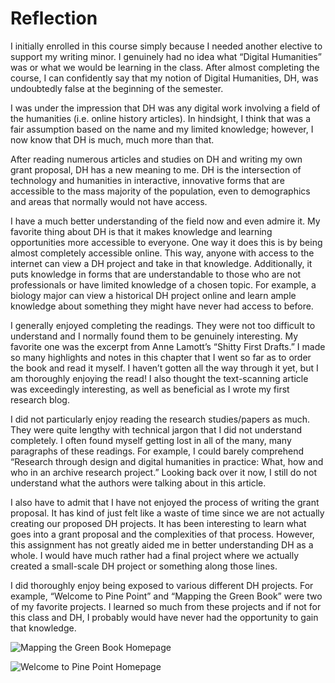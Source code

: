 # Reflection


I initially enrolled in this course simply because I needed another elective to support my writing minor. I genuinely had no idea what “Digital Humanities” was or what we would be learning in the class. After almost completing the course, I can confidently say that my notion of Digital Humanities, DH, was undoubtedly false at the beginning of the semester. 

I was under the impression that DH was any digital work involving a field of the humanities (i.e. online history articles). In hindsight, I think that was a fair assumption based on the name and my limited knowledge; however, I now know that DH is much, much more than that. 

After reading numerous articles and studies on DH and writing my own grant proposal, DH has a new meaning to me. DH is the intersection of technology and humanities in interactive, innovative forms that are accessible to the mass majority of the population, even to demographics and areas that normally would not have access. 

I have a much better understanding of the field now and even admire it. My favorite thing about DH is that it makes knowledge and learning opportunities more accessible to everyone. One way it does this is by being almost completely accessible online. This way, anyone with access to the internet can view a DH project and take in that knowledge. Additionally, it puts knowledge in forms that are understandable to those who are not professionals or have limited knowledge of a chosen topic. For example, a biology major can view a historical DH project online and learn ample knowledge about something they might have never had access to before. 

I generally enjoyed completing the readings. They were not too difficult to understand and I normally found them to be genuinely interesting. My favorite one was the excerpt from Anne Lamott’s “Shitty First Drafts.” I made so many highlights and notes in this chapter that I went so far as to order the book and read it myself. I haven’t gotten all the way through it yet, but I am thoroughly enjoying the read! I also thought the text-scanning article was exceedingly interesting, as well as beneficial as I wrote my first research blog. 

I did not particularly enjoy reading the research studies/papers as much. They were quite lengthy with technical jargon that I did not understand completely. I often found myself getting lost in all of the many, many paragraphs of these readings. For example, I could barely comprehend “Research through design and digital humanities in practice: What, how and who in an archive research project.” Looking back over it now, I still do not understand what the authors were talking about in this article. 

I also have to admit that I have not enjoyed the process of writing the grant proposal. It has kind of just felt like a waste of time since we are not actually creating our proposed DH projects. It has been interesting to learn what goes into a grant proposal and the complexities of that process. However, this assignment has not greatly aided me in better understanding DH as a whole. I would have much rather had a final project where we actually created a small-scale DH project or something along those lines. 

I did thoroughly enjoy being exposed to various different DH projects. For example, “Welcome to Pine Point” and “Mapping the Green Book” were two of my favorite projects. I learned so much from these projects and if not for this class and DH, I probably would have never had the opportunity to gain that knowledge. 

  
  
![Mapping the Green Book Homepage](https://abbeyballance.github.io/Abbeyb_engl350/images/mapping.png)
                                   
                                   
![Welcome to Pine Point Homepage](https://abbeyballance.github.io/Abbeyb_engl350/images/pine.png)                              







